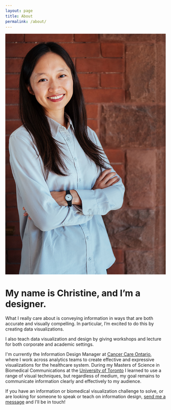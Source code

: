 ```yaml
---
layout: page
title: About
permalink: /about/
---
```

<div>
	<img class="col one profile-img" src="/img/profile_2_long.jpg">
</div>
<h1 style="font-weight: bold">My name is Christine, and I’m a designer. </h1>
<p>
<p >What I really care about is conveying information in ways that are both accurate and visually compelling. In particular, I’m excited to do this by creating data visualizations. 

<p>I also teach data visualization and design by giving workshops and lecture for both corporate and academic settings.

<p>I'm currently the Information Design Manager at <a href="https://www.ccohealth.ca/en" >Cancer Care Ontario</a>, where I work across analytics teams to create effective and expressive visualizations for the healthcare system.
During my Masters of Science in Biomedical Communications at the <a href="https://bmc.med.utoronto.ca/bmc/">University of Toronto</a> I learned to use a range of visual techniques, but regardless of medium, my goal remains to communicate information clearly and effectively to my audience.   


<p>If you have an information or biomedical visualization challenge to solve, or are looking for someone to speak or teach on information design, <a href="{{ site.baseurl }}/contact/">send me a message</a> and I'll be in touch!</p>

<p> 




